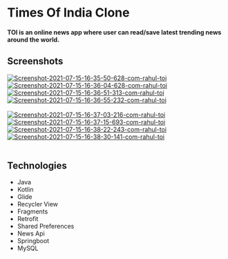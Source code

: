 # Times Of India Clone
#### TOI is an online news app where user can read/save latest trending news around the world.

## Screenshots

<a href="https://postimg.cc/5jBJQrwv" target="_blank"><img src="https://i.postimg.cc/jq9Sm028/Screenshot-2021-07-15-16-35-50-628-com-rahul-toi.jpg" alt="Screenshot-2021-07-15-16-35-50-628-com-rahul-toi"/></a> <a href="https://postimg.cc/sBWj6gZH" target="_blank"><img src="https://i.postimg.cc/vmq4m18y/Screenshot-2021-07-15-16-36-04-628-com-rahul-toi.jpg" alt="Screenshot-2021-07-15-16-36-04-628-com-rahul-toi"/></a> <a href="https://postimg.cc/zyVXhjDr" target="_blank"><img src="https://i.postimg.cc/8zbFqKqj/Screenshot-2021-07-15-16-36-51-313-com-rahul-toi.jpg" alt="Screenshot-2021-07-15-16-36-51-313-com-rahul-toi"/></a> <a href="https://postimg.cc/xcs1q725" target="_blank"><img src="https://i.postimg.cc/W1VFYLYB/Screenshot-2021-07-15-16-36-55-232-com-rahul-toi.jpg" alt="Screenshot-2021-07-15-16-36-55-232-com-rahul-toi"/></a><br/><br/>
<a href="https://postimg.cc/4Yq4Q9nh" target="_blank"><img src="https://i.postimg.cc/ZqK9ZPSj/Screenshot-2021-07-15-16-37-03-216-com-rahul-toi.jpg" alt="Screenshot-2021-07-15-16-37-03-216-com-rahul-toi"/></a> <a href="https://postimg.cc/BLGqdfTS" target="_blank"><img src="https://i.postimg.cc/ydDk3VWZ/Screenshot-2021-07-15-16-37-15-693-com-rahul-toi.jpg" alt="Screenshot-2021-07-15-16-37-15-693-com-rahul-toi"/></a> <a href="https://postimg.cc/RNC0Smjq" target="_blank"><img src="https://i.postimg.cc/gk8LKksy/Screenshot-2021-07-15-16-38-22-243-com-rahul-toi.jpg" alt="Screenshot-2021-07-15-16-38-22-243-com-rahul-toi"/></a> <a href="https://postimg.cc/gX99nyjN" target="_blank"><img src="https://i.postimg.cc/3RN3fnT5/Screenshot-2021-07-15-16-38-30-141-com-rahul-toi.jpg" alt="Screenshot-2021-07-15-16-38-30-141-com-rahul-toi"/></a><br/><br/>



## Technologies
* Java
* Kotlin
* Glide 
* Recycler View 
* Fragments
* Retrofit
* Shared Preferences
* News Api
* Springboot
* MySQL


